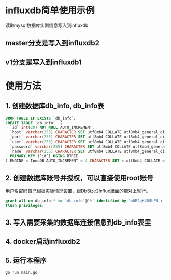 # influxdb简单使用示例
读取mysql数据库实例信息写入到influxdb
## master分支是写入到influxdb2
## v1分支是写入到influxdb1
# 使用方法
## 1. 创建数据库db_info, db_info表
```sql
DROP TABLE IF EXISTS `db_info`;
CREATE TABLE `db_info`  (
  `id` int(20) NOT NULL AUTO_INCREMENT,
  `host` varchar(255) CHARACTER SET utf8mb4 COLLATE utf8mb4_general_ci NOT NULL,
  `port` varchar(255) CHARACTER SET utf8mb4 COLLATE utf8mb4_general_ci NOT NULL,
  `user` varchar(255) CHARACTER SET utf8mb4 COLLATE utf8mb4_general_ci NOT NULL,
  `password` varchar(255) CHARACTER SET utf8mb4 COLLATE utf8mb4_general_ci NOT NULL,
  `name` varchar(255) CHARACTER SET utf8mb4 COLLATE utf8mb4_general_ci NULL DEFAULT NULL,
  PRIMARY KEY (`id`) USING BTREE
) ENGINE = InnoDB AUTO_INCREMENT = 4 CHARACTER SET = utf8mb4 COLLATE = utf8mb4_general_ci ROW_FORMAT = Dynamic;
```
## 2. 创建数据库账号并授权，可以直接使用root账号
用户名密码自己根据实际情况设置，跟DbSize2Influx里面的能对上就行。
```sql
grant all on db_info.* to 'db_info'@'%' identified by 'w6R2gK4R8hPN';
flush privileges;
```
## 3. 写入需要采集的数据库连接信息到db_info表里
## 4. docker启动influxdb2
## 5. 运行本程序
```sh
go run main.go
```
